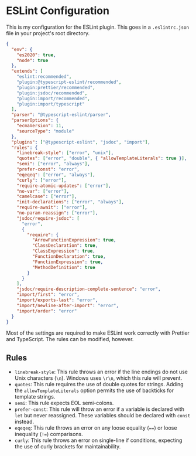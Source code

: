 # ESLint Configuration

This is my configuration for the ESLint plugin. This goes in a `.eslintrc.json` file in your project's root directory.

```json
{
  "env": {
    "es2020": true,
    "node": true
  },
  "extends": [
    "eslint:recommended",
    "plugin:@typescript-eslint/recommended",
    "plugin:prettier/recommended",
    "plugin:jsdoc/recommended",
    "plugin:import/recommended",
    "plugin:import/typescript"
  ],
  "parser": "@typescript-eslint/parser",
  "parserOptions": {
    "ecmaVersion": 11,
    "sourceType": "module"
  },
  "plugins": ["@typescript-eslint", "jsdoc", "import"],
  "rules": {
    "linebreak-style": ["error", "unix"],
    "quotes": ["error", "double", { "allowTemplateLiterals": true }],
    "semi": ["error", "always"],
    "prefer-const": "error",
    "eqeqeq": ["error", "always"],
    "curly": ["error"],
    "require-atomic-updates": ["error"],
    "no-var": ["error"],
    "camelcase": ["error"],
    "init-declarations": ["error", "always"],
    "require-await": ["error"],
    "no-param-reassign": ["error"],
    "jsdoc/require-jsdoc": [
      "error",
      {
        "require": {
          "ArrowFunctionExpression": true,
          "ClassDeclaration": true,
          "ClassExpression": true,
          "FunctionDeclaration": true,
          "FunctionExpression": true,
          "MethodDefinition": true
        }
      }
    ],
    "jsdoc/require-description-complete-sentence": "error",
    "import/first": "error",
    "import/exports-last": "error",
    "import/newline-after-import": "error",
    "import/order": "error"
  }
}

```

Most of the settings are required to make ESLint work correctly with Prettier and TypeScript. The rules can be modified, however.

## Rules

- `linebreak-style`: This rule throws an error if the line endings do not use Unix characters (`\n`). Windows uses `\r\n`, which this rule will prevent.
- `quotes`: This rule requires the use of double quotes for strings. Adding the `allowTemplateLiterals` option permits the use of backticks for template strings.
- `semi`: This rule expects EOL semi-colons.
- `prefer-const`: This rule will throw an error if a variable is declared with `let` but never reassigned. These variables should be declared with `const` instead.
- `eqeqeq`: This rule throws an error on any loose equality (`==`) or loose inequality (`!=`) comparisons.
- `curly`: This rule throws an error on single-line if conditions, expecting the use of curly brackets for maintainability.

